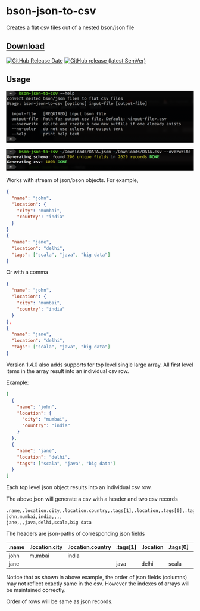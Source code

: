 # bson-json-to-csv

Creates a flat csv files out of a nested bson/json file

## [Download](https://github.com/bilal-fazlani/bson-json-to-csv/releases/latest/download/bson-json-to-csv)


[![GitHub Release Date](https://img.shields.io/github/release-date/bilal-fazlani/bson-json-to-csv?style=for-the-badge)](https://github.com/bilal-fazlani/bson-json-to-csv/releases/latest)
[![GitHub release (latest SemVer)](https://img.shields.io/github/v/release/bilal-fazlani/bson-json-to-csv?color=blue&label=version&sort=semver&style=for-the-badge)](https://github.com/bilal-fazlani/bson-json-to-csv/releases/latest/download/bson-json-to-csv)



## Usage

![help](/images/help.png)

![help](/images/usage.png)

Works with stream of json/bson objects. For example,

```json
{
  "name": "john",
  "location": {
    "city": "mumbai",
    "country": "india"
  }
}
{
  "name": "jane",
  "location": "delhi",
  "tags": ["scala", "java", "big data"]
}
```

Or with a comma

```json
{
  "name": "john",
  "location": {
    "city": "mumbai",
    "country": "india"
  }
},
{
  "name": "jane",
  "location": "delhi",
  "tags": ["scala", "java", "big data"]
}
```

Version 1.4.0 also adds supports for top level single large array.
All first level items in the array result into an individual csv row.

Example:

```json
[
  {
    "name": "john",
    "location": {
      "city": "mumbai",
      "country": "india"
    }
  },
  {
    "name": "jane",
    "location": "delhi",
    "tags": ["scala", "java", "big data"]
  }
]
```

Each top level json object results into an individual csv row.

The above json will generate a csv with a header and two csv records

```csv
.name,.location.city,.location.country,.tags[1],.location,.tags[0],.tags[2]
john,mumbai,india,,,,
jane,,,java,delhi,scala,big data
```

The headers are json-paths of corresponding json fields

| .name | .location.city | .location.country | .tags[1] | .location | .tags[0] | .tags[2] |
|-------|----------------|-------------------|----------|-----------|----------|----------|
| john  | mumbai         | india             |          |           |          |          |
| jane  |                |                   | java     | delhi     | scala    | big data |


Notice that as shown in above example, the order of json fields (columns) may not reflect exactly same in the csv. 
However the indexes of arrays will be maintained correctly.

Order of rows will be same as json records.



